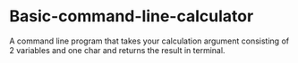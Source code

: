 # Basic-command-line-calculator
A command line program that takes your calculation argument consisting of 2 variables and one char and returns the result in terminal.
